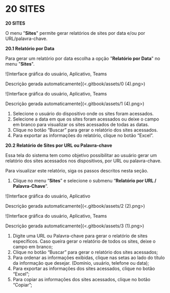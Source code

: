 # 20 SITES&#x20;

**20 SITES**

O menu "**Sites**" permite gerar relatórios de sites por data e/ou por URL/palavra-chave.

**20.1 Relatório por Data**

Para gerar um relatório por data escolha a opção "**Relatório por Data**" no menu "**Sites**".

![Interface gráfica do usuário, Aplicativo, Teams

Descrição gerada automaticamente](<.gitbook/assets/0 (4).png>)

![Interface gráfica do usuário, Aplicativo, Teams

Descrição gerada automaticamente](<.gitbook/assets/1 (4).png>)

1. Selecione o usuário do dispositivo onde os sites foram acessados.
2. Selecione a data em que os sites foram acessados ou deixe o campo em branco para visualizar os sites acessados de todas as datas.
3. Clique no botão “Buscar” para gerar o relatório dos sites acessados.
4. Para exportar as informações do relatório, clique no botão “Excel”.

**20.2 Relatório de Sites por URL ou Palavra-chave**

Essa tela do sistema tem como objetivo possibilitar ao usuário gerar um relatório dos sites acessados nos dispositivos, por URL ou palavra-chave.

Para visualizar este relatório, siga os passos descritos nesta seção.

1. Clique no menu “**Sites**” e selecione o submenu “**Relatório por URL / Palavra-Chave**”.

![Interface gráfica do usuário, Aplicativo

Descrição gerada automaticamente](<.gitbook/assets/2 (2).png>)

![Interface gráfica do usuário, Aplicativo, Teams

Descrição gerada automaticamente](<.gitbook/assets/3 (1).png>)

1. Digite uma URL ou Palavra-chave para gerar o relatório de sites específicos. Caso queira gerar o relatório de todos os sites, deixe o campo em branco;
2. Clique no botão “Buscar” para gerar o relatório dos sites acessados;
3. Para ordenar as informações exibidas, clique nas setas ao lado do título da informação que desejar. (Domínio, usuário, telefone ou data);
4. Para exportar as informações dos sites acessados, clique no botão “Excel”;
5. Para copiar as informações dos sites acessados, clique no botão “Copiar”;
